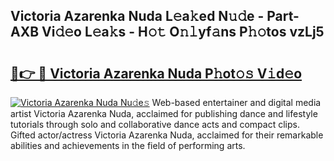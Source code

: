 ## Victoria Azarenka Nuda L𝚎a𝚔ed N𝚞𝚍e - Part-AXB Vi𝚍𝚎o L𝚎a𝚔s - H𝚘𝚝 O𝚗𝚕yf𝚊ns P𝚑𝚘tos vzLj5

# <h2><a href="http://kfcf67j.oniu.top/?m=Victoria+Azarenka+Nuda">🔗👉 🔴 Victoria Azarenka Nuda P𝚑ot𝚘𝚜 V𝚒d𝚎o</a></h2>

[![Victoria Azarenka Nuda Nu𝚍e𝚜](https://i.imgur.com/0qMVB7G.gif)](http://kfcf67j.oniu.top/?m=Victoria+Azarenka+Nuda)
Web-based entertainer and digital media artist Victoria Azarenka Nuda, acclaimed for publishing dance and lifestyle tutorials through solo and collaborative dance acts and compact clips. Gifted actor/actress Victoria Azarenka Nuda, acclaimed for their remarkable abilities and achievements in the field of performing arts.  
